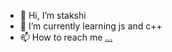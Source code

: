 - 👋 Hi, I’m stakshi
- 🌱 I’m currently learning js and c++
- 📫 How to reach me [...](https://www.linkedin.com/in/eishta-semwal-832226270/)

<!---
eishtas/eishtas is a ✨ special ✨ repository because its `README.md` (this file) appears on your GitHub profile.
You can click the Preview link to take a look at your changes.
--->
